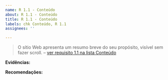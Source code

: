 ```yaml
---
name: R 1.1 - Conteúdo
about: R 1.1 - Conteúdo
title: R 1.1 - Conteúdo
labels: chk Conteúdo, R 1.1
assignees: ''

---
```


> O sítio Web apresenta um resumo breve do seu propósito, visível sem fazer scroll.
> – [ver requisito 1.1 na lista Conteúdo](https://amagovpt.github.io/kit-selo/checklists/checklist-conteudo#n11)

**Evidências:**

 **Recomendações:**
